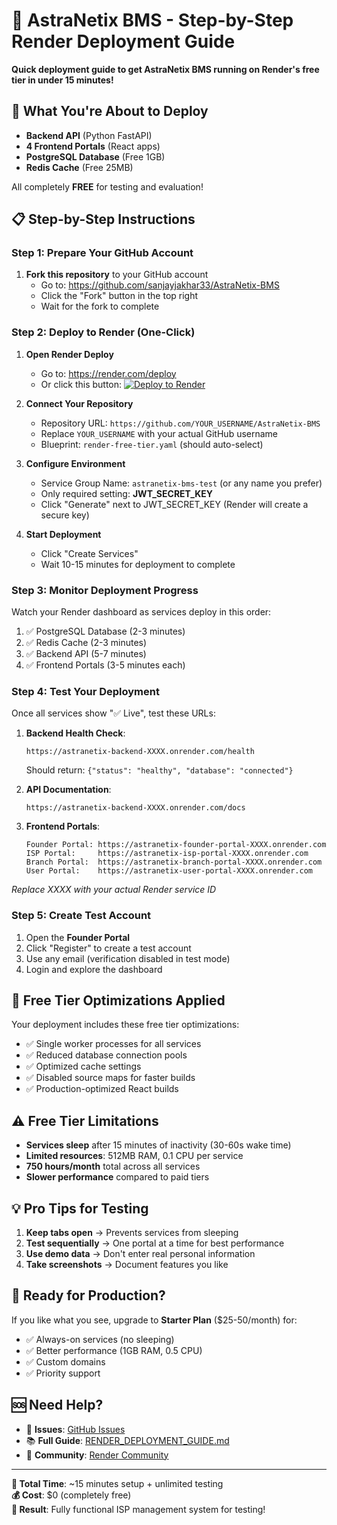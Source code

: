 # 🚀 AstraNetix BMS - Step-by-Step Render Deployment Guide

**Quick deployment guide to get AstraNetix BMS running on Render's free tier in under 15 minutes!**

## 🎯 What You're About to Deploy

- **Backend API** (Python FastAPI)
- **4 Frontend Portals** (React apps)
- **PostgreSQL Database** (Free 1GB)
- **Redis Cache** (Free 25MB)

All completely **FREE** for testing and evaluation!

## 📋 Step-by-Step Instructions

### Step 1: Prepare Your GitHub Account
1. **Fork this repository** to your GitHub account
   - Go to: https://github.com/sanjayjakhar33/AstraNetix-BMS
   - Click the "Fork" button in the top right
   - Wait for the fork to complete

### Step 2: Deploy to Render (One-Click)
1. **Open Render Deploy**
   - Go to: https://render.com/deploy
   - Or click this button: [![Deploy to Render](https://render.com/images/deploy-to-render-button.svg)](https://render.com/deploy)

2. **Connect Your Repository**
   - Repository URL: `https://github.com/YOUR_USERNAME/AstraNetix-BMS`
   - Replace `YOUR_USERNAME` with your actual GitHub username
   - Blueprint: `render-free-tier.yaml` (should auto-select)

3. **Configure Environment**
   - Service Group Name: `astranetix-bms-test` (or any name you prefer)
   - Only required setting: **JWT_SECRET_KEY**
   - Click "Generate" next to JWT_SECRET_KEY (Render will create a secure key)

4. **Start Deployment**
   - Click "Create Services"
   - Wait 10-15 minutes for deployment to complete

### Step 3: Monitor Deployment Progress
Watch your Render dashboard as services deploy in this order:
1. ✅ PostgreSQL Database (2-3 minutes)
2. ✅ Redis Cache (2-3 minutes)
3. ✅ Backend API (5-7 minutes)
4. ✅ Frontend Portals (3-5 minutes each)

### Step 4: Test Your Deployment
Once all services show "✅ Live", test these URLs:

1. **Backend Health Check**:
   ```
   https://astranetix-backend-XXXX.onrender.com/health
   ```
   Should return: `{"status": "healthy", "database": "connected"}`

2. **API Documentation**:
   ```
   https://astranetix-backend-XXXX.onrender.com/docs
   ```

3. **Frontend Portals**:
   ```
   Founder Portal: https://astranetix-founder-portal-XXXX.onrender.com
   ISP Portal:     https://astranetix-isp-portal-XXXX.onrender.com
   Branch Portal:  https://astranetix-branch-portal-XXXX.onrender.com
   User Portal:    https://astranetix-user-portal-XXXX.onrender.com
   ```

*Replace XXXX with your actual Render service ID*

### Step 5: Create Test Account
1. Open the **Founder Portal**
2. Click "Register" to create a test account
3. Use any email (verification disabled in test mode)
4. Login and explore the dashboard

## 🔧 Free Tier Optimizations Applied

Your deployment includes these free tier optimizations:
- ✅ Single worker processes for all services
- ✅ Reduced database connection pools
- ✅ Optimized cache settings
- ✅ Disabled source maps for faster builds
- ✅ Production-optimized React builds

## ⚠️ Free Tier Limitations

- **Services sleep** after 15 minutes of inactivity (30-60s wake time)
- **Limited resources**: 512MB RAM, 0.1 CPU per service
- **750 hours/month** total across all services
- **Slower performance** compared to paid tiers

## 💡 Pro Tips for Testing

1. **Keep tabs open** → Prevents services from sleeping
2. **Test sequentially** → One portal at a time for best performance
3. **Use demo data** → Don't enter real personal information
4. **Take screenshots** → Document features you like

## 🚀 Ready for Production?

If you like what you see, upgrade to **Starter Plan** ($25-50/month) for:
- ✅ Always-on services (no sleeping)
- ✅ Better performance (1GB RAM, 0.5 CPU)
- ✅ Custom domains
- ✅ Priority support

## 🆘 Need Help?

- 🐛 **Issues**: [GitHub Issues](https://github.com/sanjayjakhar33/AstraNetix-BMS/issues)
- 📚 **Full Guide**: [RENDER_DEPLOYMENT_GUIDE.md](RENDER_DEPLOYMENT_GUIDE.md)
- 💬 **Community**: [Render Community](https://community.render.com)

---

**🎯 Total Time**: ~15 minutes setup + unlimited testing  
**💰 Cost**: $0 (completely free)  
**🎉 Result**: Fully functional ISP management system for testing!